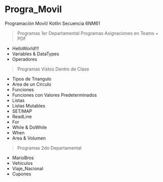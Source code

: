 # Progra_Movil
Programación Movil/ Kotlin
Secuencia 6NM61
> Programas 1er Departamental
> Programas Asignaciones en Teams + PDF
  * HelloWorld!!!
  * Variables & DataTypes
  * Operadores

> Programas Vistos Dentro de Clase
  * Tipos de Triangulo
  * Area de un Circulo
  * Funciones
  * Funciones con Valores Predeterminados
  * Listas
  * Listas Mutables
  * SET/MAP
  * ReadLine
  * For
  * While & DoWhile
  * When
  * Area & Volumen
> Programas 2do Departamental
  * MarioBros
  * Vehiculos
  * Viaje_Nacional
  * Cupones
